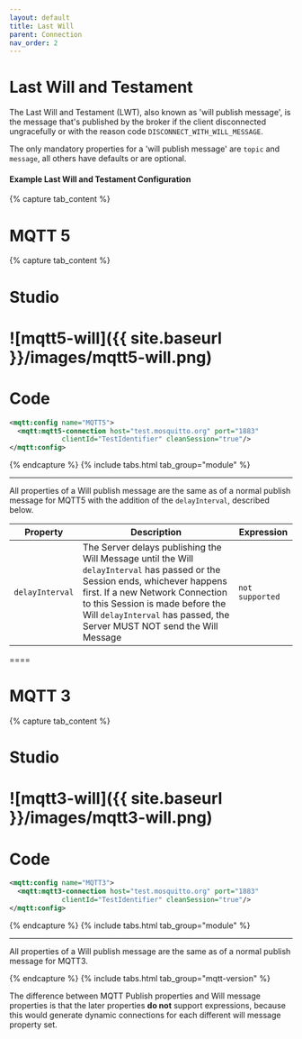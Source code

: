 ```yaml
---
layout: default
title: Last Will
parent: Connection
nav_order: 2
---
```


# Last Will and Testament

The Last Will and Testament (LWT), also known as 'will publish message', is the message that's published by the broker if the client disconnected ungracefully or with the reason code `DISCONNECT_WITH_WILL_MESSAGE`.

The only mandatory properties for a 'will publish message' are `topic` and `message`, all others have defaults or are optional.

#### Example Last Will and Testament Configuration
{% capture tab_content %}

MQTT 5
===

  {% capture tab_content %}
  
  Studio
  ===
![mqtt5-will]({{ site.baseurl }}/images/mqtt5-will.png)
  ====

  Code
  ===

```xml
<mqtt:config name="MQTT5">
  <mqtt:mqtt5-connection host="test.mosquitto.org" port="1883" 
             clientId="TestIdentifier" cleanSession="true"/>
</mqtt:config>
```

  {% endcapture %}
  {% include tabs.html tab_group="module" %}

---

All properties of a Will publish message are the same as of a normal publish message for MQTT5 with the 
addition of the `delayInterval`, described below.

| Property | Description | Expression |
| ----------- | ----------- | ------- |
| `delayInterval` | The Server delays publishing the Will Message until the Will `delayInterval` has passed or the Session ends, whichever happens first. If a new Network Connection to this Session is made before the Will `delayInterval` has passed, the Server MUST NOT send the Will Message | `not supported` |

====

MQTT 3
===

  {% capture tab_content %}
  
  Studio
  ===
![mqtt3-will]({{ site.baseurl }}/images/mqtt3-will.png)
  ====

  Code
  ===

```xml
<mqtt:config name="MQTT3">
  <mqtt:mqtt3-connection host="test.mosquitto.org" port="1883" 
             clientId="TestIdentifier" cleanSession="true"/>
</mqtt:config>
```

  {% endcapture %}
  {% include tabs.html tab_group="module" %}

---

All properties of a Will publish message are the same as of a normal publish message for MQTT3.

{% endcapture %}
{% include tabs.html tab_group="mqtt-version" %}


The difference between MQTT Publish properties and Will message properties is that the later properties **do not** support expressions, because this would generate dynamic connections for each different will message property set.
